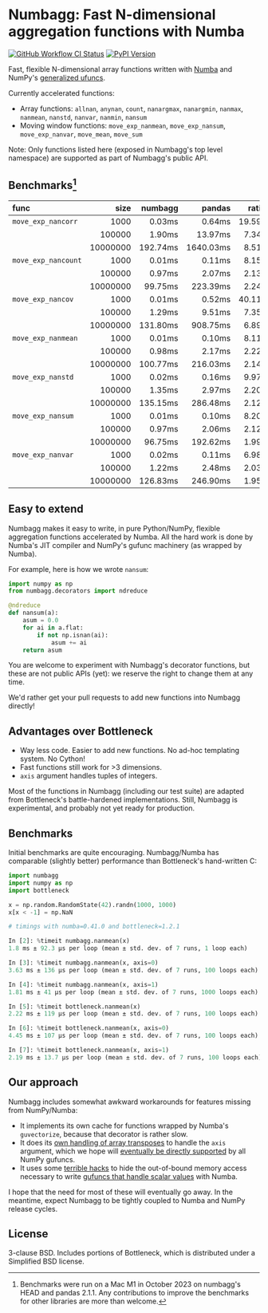 # Numbagg: Fast N-dimensional aggregation functions with Numba

[![GitHub Workflow CI Status](https://img.shields.io/github/actions/workflow/status/numbagg/numbagg/test.yaml?branch=main&logo=github&style=for-the-badge)](https://github.com/numbagg/numbagg/actions/workflows/test.yaml)
[![PyPI Version](https://img.shields.io/pypi/v/numbagg?style=for-the-badge)](https://pypi.python.org/pypi/numbagg/)

Fast, flexible N-dimensional array functions written with
[Numba](https://github.com/numba/numba) and NumPy's [generalized
ufuncs](http://docs.scipy.org/doc/numpy/reference/c-api.generalized-ufuncs.html).

Currently accelerated functions:

- Array functions: `allnan`, `anynan`, `count`, `nanargmax`,
  `nanargmin`, `nanmax`, `nanmean`, `nanstd`, `nanvar`, `nanmin`,
  `nansum`
- Moving window functions: `move_exp_nanmean`, `move_exp_nansum`,
  `move_exp_nanvar`, `move_mean`, `move_sum`

Note: Only functions listed here (exposed in Numbagg's top level namespace) are
supported as part of Numbagg's public API.

## Benchmarks[^1]

| func                |     size |  numbagg |    pandas |  ratio |
| :------------------ | -------: | -------: | --------: | -----: |
| `move_exp_nancorr`  |     1000 |   0.03ms |    0.64ms | 19.59x |
|                     |   100000 |   1.90ms |   13.97ms |  7.34x |
|                     | 10000000 | 192.74ms | 1640.03ms |  8.51x |
| `move_exp_nancount` |     1000 |   0.01ms |    0.11ms |  8.15x |
|                     |   100000 |   0.97ms |    2.07ms |  2.13x |
|                     | 10000000 |  99.75ms |  223.39ms |  2.24x |
| `move_exp_nancov`   |     1000 |   0.01ms |    0.52ms | 40.11x |
|                     |   100000 |   1.29ms |    9.51ms |  7.35x |
|                     | 10000000 | 131.80ms |  908.75ms |  6.89x |
| `move_exp_nanmean`  |     1000 |   0.01ms |    0.10ms |  8.11x |
|                     |   100000 |   0.98ms |    2.17ms |  2.22x |
|                     | 10000000 | 100.77ms |  216.03ms |  2.14x |
| `move_exp_nanstd`   |     1000 |   0.02ms |    0.16ms |  9.97x |
|                     |   100000 |   1.35ms |    2.97ms |  2.20x |
|                     | 10000000 | 135.15ms |  286.48ms |  2.12x |
| `move_exp_nansum`   |     1000 |   0.01ms |    0.10ms |  8.20x |
|                     |   100000 |   0.97ms |    2.06ms |  2.12x |
|                     | 10000000 |  96.75ms |  192.62ms |  1.99x |
| `move_exp_nanvar`   |     1000 |   0.02ms |    0.11ms |  6.98x |
|                     |   100000 |   1.22ms |    2.48ms |  2.03x |
|                     | 10000000 | 126.83ms |  246.90ms |  1.95x |

## Easy to extend

Numbagg makes it easy to write, in pure Python/NumPy, flexible aggregation
functions accelerated by Numba. All the hard work is done by Numba's JIT
compiler and NumPy's gufunc machinery (as wrapped by Numba).

For example, here is how we wrote `nansum`:

```python
import numpy as np
from numbagg.decorators import ndreduce

@ndreduce
def nansum(a):
    asum = 0.0
    for ai in a.flat:
        if not np.isnan(ai):
            asum += ai
    return asum
```

You are welcome to experiment with Numbagg's decorator functions, but these are
not public APIs (yet): we reserve the right to change them at any time.

We'd rather get your pull requests to add new functions into Numbagg directly!

## Advantages over Bottleneck

- Way less code. Easier to add new functions. No ad-hoc templating
  system. No Cython!
- Fast functions still work for >3 dimensions.
- `axis` argument handles tuples of integers.

Most of the functions in Numbagg (including our test suite) are adapted from
Bottleneck's battle-hardened implementations. Still, Numbagg is experimental,
and probably not yet ready for production.

## Benchmarks

Initial benchmarks are quite encouraging. Numbagg/Numba has comparable (slightly
better) performance than Bottleneck's hand-written C:

```python
import numbagg
import numpy as np
import bottleneck

x = np.random.RandomState(42).randn(1000, 1000)
x[x < -1] = np.NaN

# timings with numba=0.41.0 and bottleneck=1.2.1

In [2]: %timeit numbagg.nanmean(x)
1.8 ms ± 92.3 µs per loop (mean ± std. dev. of 7 runs, 1 loop each)

In [3]: %timeit numbagg.nanmean(x, axis=0)
3.63 ms ± 136 µs per loop (mean ± std. dev. of 7 runs, 100 loops each)

In [4]: %timeit numbagg.nanmean(x, axis=1)
1.81 ms ± 41 µs per loop (mean ± std. dev. of 7 runs, 1000 loops each)

In [5]: %timeit bottleneck.nanmean(x)
2.22 ms ± 119 µs per loop (mean ± std. dev. of 7 runs, 100 loops each)

In [6]: %timeit bottleneck.nanmean(x, axis=0)
4.45 ms ± 107 µs per loop (mean ± std. dev. of 7 runs, 100 loops each)

In [7]: %timeit bottleneck.nanmean(x, axis=1)
2.19 ms ± 13.7 µs per loop (mean ± std. dev. of 7 runs, 100 loops each)
```

## Our approach

Numbagg includes somewhat awkward workarounds for features missing from
NumPy/Numba:

- It implements its own cache for functions wrapped by Numba's
  `guvectorize`, because that decorator is rather slow.
- It does its [own handling of array
  transposes](https://github.com/numbagg/numbagg/blob/main/numbagg/decorators.py#L69)
  to handle the `axis` argument, which we hope will [eventually be
  directly supported](https://github.com/numpy/numpy/issues/5197) by
  all NumPy gufuncs.
- It uses some [terrible
  hacks](https://github.com/numbagg/numbagg/blob/main/numbagg/transform.py) to
  hide the out-of-bound memory access necessary to write [gufuncs that handle
  scalar
  values](https://github.com/numba/numba/blob/main/numba/tests/test_guvectorize_scalar.py)
  with Numba.

I hope that the need for most of these will eventually go away. In the meantime,
expect Numbagg to be tightly coupled to Numba and NumPy release cycles.

## License

3-clause BSD. Includes portions of Bottleneck, which is distributed under a
Simplified BSD license.

[^1]:
    Benchmarks were run on a Mac M1 in October 2023 on numbagg's HEAD and
    pandas 2.1.1. Any contributions to improve the benchmarks for other
    libraries are more than welcome.
